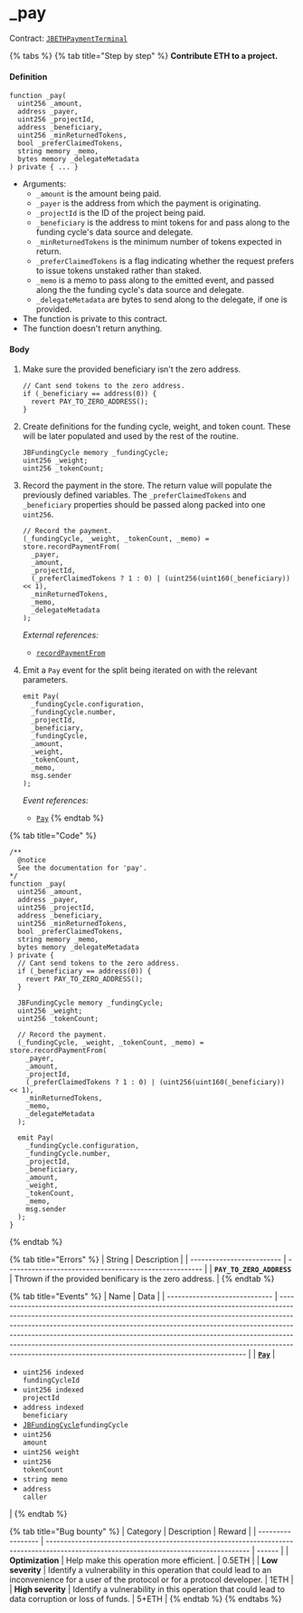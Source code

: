 # \_pay

Contract: [`JBETHPaymentTerminal`](../)​‌

{% tabs %}
{% tab title="Step by step" %}
**Contribute ETH to a project.**

#### Definition

```solidity
function _pay(
  uint256 _amount,
  address _payer,
  uint256 _projectId,
  address _beneficiary,
  uint256 _minReturnedTokens,
  bool _preferClaimedTokens,
  string memory _memo,
  bytes memory _delegateMetadata
) private { ... }
```

* Arguments:
  * `_amount` is the amount being paid.
  * `_payer` is the address from which the payment is originating.
  * `_projectId` is the ID of the project being paid.
  * `_beneficiary` is the address to mint tokens for and pass along to the funding cycle's data source and delegate.
  * `_minReturnedTokens` is the minimum number of tokens expected in return.
  * `_preferClaimedTokens` is a flag indicating whether the request prefers to issue tokens unstaked rather than staked.
  * `_memo` is a memo to pass along to the emitted event, and passed along the the funding cycle's data source and delegate.
  * `_delegateMetadata` are bytes to send along to the delegate, if one is provided.
* The function is private to this contract.
* The function doesn't return anything.

#### Body

1.  Make sure the provided beneficiary isn't the zero address.

    ```solidity
    // Cant send tokens to the zero address.
    if (_beneficiary == address(0)) {
      revert PAY_TO_ZERO_ADDRESS();
    }
    ```
2.  Create definitions for the funding cycle, weight, and token count. These will be later populated and used by the rest of the routine.

    ```solidity
    JBFundingCycle memory _fundingCycle;
    uint256 _weight;
    uint256 _tokenCount;
    ```
3.  Record the payment in the store. The return value will populate the previously defined variables. The `_preferClaimedTokens` and `_beneficiary` properties should be passed along packed into one `uint256`.

    ```solidity
    // Record the payment.
    (_fundingCycle, _weight, _tokenCount, _memo) = store.recordPaymentFrom(
      _payer,
      _amount,
      _projectId,
      (_preferClaimedTokens ? 1 : 0) | (uint256(uint160(_beneficiary)) << 1),
      _minReturnedTokens,
      _memo,
      _delegateMetadata
    );
    ```

    _External references:_

    * [`recordPaymentFrom`](../../jbethpaymentterminalstore/write/recordpaymentfrom.md)
4.  Emit a `Pay` event for the split being iterated on with the relevant parameters.

    ```solidity
    emit Pay(
      _fundingCycle.configuration,
      _fundingCycle.number,
      _projectId,
      _beneficiary,
      _fundingCycle,
      _amount,
      _weight,
      _tokenCount,
      _memo,
      msg.sender
    );
    ```

    _Event references:_

    * [`Pay`](../events/pay.md)
{% endtab %}

{% tab title="Code" %}
```solidity
/**
  @notice
  See the documentation for 'pay'.
*/
function _pay(
  uint256 _amount,
  address _payer,
  uint256 _projectId,
  address _beneficiary,
  uint256 _minReturnedTokens,
  bool _preferClaimedTokens,
  string memory _memo,
  bytes memory _delegateMetadata
) private {
  // Cant send tokens to the zero address.
  if (_beneficiary == address(0)) {
    revert PAY_TO_ZERO_ADDRESS();
  }

  JBFundingCycle memory _fundingCycle;
  uint256 _weight;
  uint256 _tokenCount;

  // Record the payment.
  (_fundingCycle, _weight, _tokenCount, _memo) = store.recordPaymentFrom(
    _payer,
    _amount,
    _projectId,
    (_preferClaimedTokens ? 1 : 0) | (uint256(uint160(_beneficiary)) << 1),
    _minReturnedTokens,
    _memo,
    _delegateMetadata
  );

  emit Pay(
    _fundingCycle.configuration,
    _fundingCycle.number,
    _projectId,
    _beneficiary,
    _amount,
    _weight,
    _tokenCount,
    _memo,
    msg.sender
  );
}
```
{% endtab %}

{% tab title="Errors" %}
| String                    | Description                                            |
| ------------------------- | ------------------------------------------------------ |
| **`PAY_TO_ZERO_ADDRESS`** | Thrown if the provided benificary is the zero address. |
{% endtab %}

{% tab title="Events" %}
| Name                          | Data                                                                                                                                                                                                                                                                                                                                                                                                                                                                        |
| ----------------------------- | --------------------------------------------------------------------------------------------------------------------------------------------------------------------------------------------------------------------------------------------------------------------------------------------------------------------------------------------------------------------------------------------------------------------------------------------------------------------------- |
| [**`Pay`**](../events/pay.md) | <ul><li><code>uint256 indexed fundingCycleId</code></li><li><code>uint256 indexed projectId</code></li><li><code>address indexed beneficiary</code></li><li><a href="../../../../data-structures/jbfundingcycle.md"><code>JBFundingCycle</code></a><code>fundingCycle</code></li><li><code>uint256 amount</code></li><li><code>uint256 weight</code></li><li><code>uint256 tokenCount</code></li><li><code>string memo</code></li><li><code>address caller</code></li></ul> |
{% endtab %}

{% tab title="Bug bounty" %}
| Category          | Description                                                                                                                            | Reward |
| ----------------- | -------------------------------------------------------------------------------------------------------------------------------------- | ------ |
| **Optimization**  | Help make this operation more efficient.                                                                                               | 0.5ETH |
| **Low severity**  | Identify a vulnerability in this operation that could lead to an inconvenience for a user of the protocol or for a protocol developer. | 1ETH   |
| **High severity** | Identify a vulnerability in this operation that could lead to data corruption or loss of funds.                                        | 5+ETH  |
{% endtab %}
{% endtabs %}
